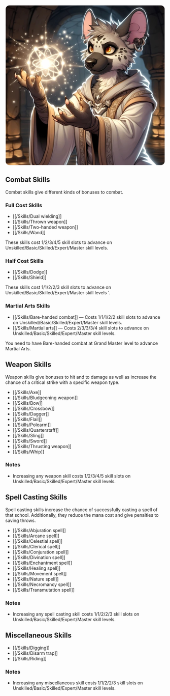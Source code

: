 ![skills](/uploads/Skills/skills.webp)

## Combat Skills

Combat skills give different kinds of bonuses to combat.

### Full Cost Skills

- [[/Skills/Dual wielding]]
- [[/Skills/Thrown weapon]]
- [[/Skills/Two-handed weapon]]
- [[/Skills/Wand]]

These skills cost 1/2/3/4/5 skill slots to advance on Unskilled/Basic/Skilled/Expert/Master skill levels.

### Half Cost Skills

- [[/Skills/Dodge]]
- [[/Skills/Shield]]

These skills cost 1/1/2/2/3 skill slots to advance on Unskilled/Basic/Skilled/Expert/Master skill levels '.

### Martial Arts Skills

- [[/Skills/Bare-handed combat]] — Costs 1/1/1/2/2 skill slots to advance on Unskilled/Basic/Skilled/Expert/Master skill levels.
- [[/Skills/Martial arts]] — Costs 2/3/3/3/4 skill slots to advance on Unskilled/Basic/Skilled/Expert/Master skill levels.

You need to have Bare-handed combat at Grand Master level to advance Martial Arts.

## Weapon Skills

Weapon skills give bonuses to hit and to damage as well as increase the chance of a critical strike with a specific weapon type.

- [[/Skills/Axe]]
- [[/Skills/Bludgeoning weapon]]
- [[/Skills/Bow]]
- [[/Skills/Crossbow]]
- [[/Skills/Dagger]]
- [[/Skills/Flail]]
- [[/Skills/Polearm]]
- [[/Skills/Quarterstaff]]
- [[/Skills/Sling]]
- [[/Skills/Sword]]
- [[/Skills/Thrusting weapon]]
- [[/Skills/Whip]]

### Notes

- Increasing any weapon skill costs 1/2/3/4/5 skill slots on Unskilled/Basic/Skilled/Expert/Master skill levels.

## Spell Casting Skills

Spell casting skills increase the chance of successfully casting a spell of that school. Additionally, they reduce the mana cost and give penalties to saving throws.

- [[/Skills/Abjuration spell]]
- [[/Skills/Arcane spell]]
- [[/Skills/Celestial spell]]
- [[/Skills/Clerical spell]]
- [[/Skills/Conjuration spell]]
- [[/Skills/Divination spell]]
- [[/Skills/Enchantment spell]]
- [[/Skills/Healing spell]]
- [[/Skills/Movement spell]]
- [[/Skills/Nature spell]]
- [[/Skills/Necromancy spell]]
- [[/Skills/Transmutation spell]]

### Notes

- Increasing any spell casting skill costs 1/1/2/2/3 skill slots on Unskilled/Basic/Skilled/Expert/Master skill levels.

## Miscellaneous Skills

- [[/Skills/Digging]]
- [[/Skills/Disarm trap]]
- [[/Skills/Riding]]

### Notes

- Increasing any miscellaneous skill costs 1/1/2/2/3 skill slots on Unskilled/Basic/Skilled/Expert/Master skill levels.

